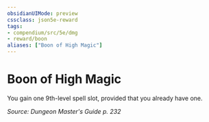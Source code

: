 ```yaml
---
obsidianUIMode: preview
cssclass: json5e-reward
tags:
- compendium/src/5e/dmg
- reward/boon
aliases: ["Boon of High Magic"]
---
```

# Boon of High Magic

You gain one 9th-level spell slot, provided that you already have one.

*Source: Dungeon Master's Guide p. 232*